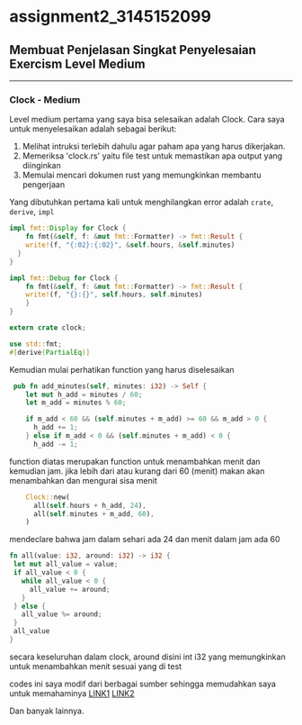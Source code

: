 # assignment2_3145152099

## Membuat Penjelasan Singkat Penyelesaian Exercism Level Medium

---

### Clock - Medium
Level medium pertama yang saya bisa selesaikan adalah Clock.
Cara saya untuk menyelesaikan adalah sebagai berikut:
1. Melihat intruksi terlebih dahulu agar paham apa yang harus dikerjakan.
2. Memeriksa 'clock.rs' yaitu file test untuk memastikan apa output yang diinginkan
3. Memulai mencari dokumen rust yang memungkinkan membantu pengerjaan
  
Yang dibutuhkan pertama kali untuk menghilangkan error adalah `crate`, `derive`, `impl`
```rust
impl fmt::Display for Clock {
    fn fmt(&self, f: &mut fmt::Formatter) -> fmt::Result {
    write!(f, "{:02}:{:02}", &self.hours, &self.minutes)
  }
}

impl fmt::Debug for Clock {
    fn fmt(&self, f: &mut fmt::Formatter) -> fmt::Result {
    write!(f, "{}:{}", self.hours, self.minutes)
    }
}
```
```rust
extern crate clock;
```
```rust
use std::fmt;
#[derive(PartialEq)]
```
Kemudian mulai perhatikan function yang harus diselesaikan
```rust
 pub fn add_minutes(self, minutes: i32) -> Self {
    let mut h_add = minutes / 60;
    let m_add = minutes % 60;

    if m_add < 60 && (self.minutes + m_add) >= 60 && m_add > 0 {
      h_add += 1;
    } else if m_add < 0 && (self.minutes + m_add) < 0 {
      h_add -= 1;


```
function diatas merupakan function untuk menambahkan menit dan kemudian jam.
jika lebih dari atau kurang dari 60 (menit) makan akan menambahkan dan mengurai sisa menit

```rust
    Clock::new(
      all(self.hours + h_add, 24),
      all(self.minutes + m_add, 60),
    )
 ```
 mendeclare bahwa jam dalam sehari ada 24 dan menit dalam jam ada 60
 
 ```rust
 fn all(value: i32, around: i32) -> i32 {
  let mut all_value = value;
  if all_value < 0 {
    while all_value < 0 {
      all_value += around;
    }
  } else {
    all_value %= around;
  }
  all_value
}
```
secara keseluruhan dalam clock, around disini int i32 yang memungkinkan untuk menambahkan menit sesuai yang di test

codes ini saya modif dari berbagai sumber sehingga memudahkan saya untuk memahaminya
[LINK1](https://doc.rust-lang.org/std/fmt/index.html)
[LINK2](https://doc.rust-lang.org/book/ch05-01-defining-structs.html?highlight=struct#defining-and-instantiating-structs)

Dan banyak lainnya.
